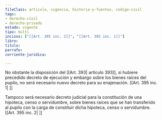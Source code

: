 ```yaml
---
fileClass: articulo, vigencia, historia-y-fuentes, codigo-civil
tags:
- derecho-civil
- derecho-privado
estado: vigente
tipo: multi
incisos: ["[[Art. 395 inc. 2]]", "[[Art. 395 inc. 1]]"]
libro:
titulo:
parrafo:
corriente-juridica:

---
```

No obstante la disposición del [[Art. 393| artículo 393]], si hubiere precedido decreto de ejecución y embargo sobre los bienes raíces del pupilo, no será necesario nuevo decreto para su enajenación. [[Art. 395 inc. 1| ]]

Tampoco será necesario decreto judicial para la constitución de una hipoteca, censo o servidumbre, sobre bienes raíces que se han transferido al pupilo con la carga de constituir dicha hipoteca, censo o servidumbre. [[Art. 395 inc. 2| ]]